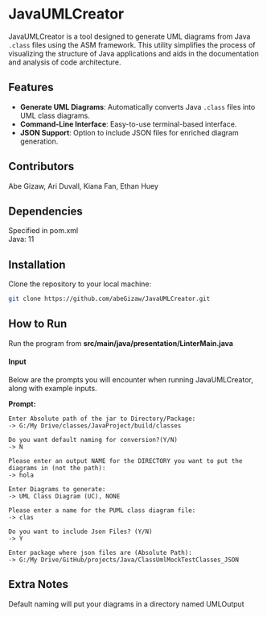 # JavaUMLCreator

JavaUMLCreator is a tool designed to generate UML diagrams from Java `.class` files using the ASM framework. This utility simplifies the process of visualizing the structure of Java applications and aids in the documentation and analysis of code architecture.

## Features

- **Generate UML Diagrams**: Automatically converts Java `.class` files into UML class diagrams.
- **Command-Line Interface**: Easy-to-use terminal-based interface.
- **JSON Support**: Option to include JSON files for enriched diagram generation.

## Contributors

Abe Gizaw, Ari Duvall, Kiana Fan, Ethan Huey  


## Dependencies

Specified in pom.xml  
Java: 11

## Installation

Clone the repository to your local machine:

```bash
git clone https://github.com/abeGizaw/JavaUMLCreator.git
```


## How to Run
Run the program from **src/main/java/presentation/LinterMain.java**  



#### Input
Below are the prompts you will encounter when running JavaUMLCreator, along with example inputs.


**Prompt:**
```plaintext
Enter Absolute path of the jar to Directory/Package:
-> G:/My Drive/classes/JavaProject/build/classes

Do you want default naming for conversion?(Y/N)
-> N

Please enter an output NAME for the DIRECTORY you want to put the diagrams in (not the path):
-> hola

Enter Diagrams to generate:
-> UML Class Diagram (UC), NONE

Please enter a name for the PUML class diagram file:
-> clas

Do you want to include Json Files? (Y/N)
-> Y

Enter package where json files are (Absolute Path):
-> G:/My Drive/GitHub/projects/Java/ClassUmlMockTestClasses_JSON
```

## Extra Notes  
Default naming will put your diagrams in a directory named UMLOutput  


